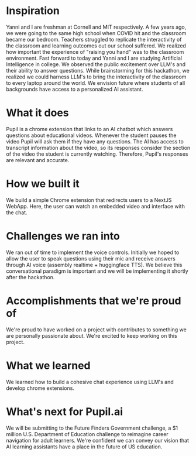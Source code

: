 # Inspiration
Yanni and I are freshman at Cornell and MIT respectively. A few years ago, we were going to the same high school when COVID hit and the classroom became our bedroom. Teachers struggled to replicate the interactivity of the classroom and learning outcomes out our school suffered. We realized how important the experience of "raising you hand" was to the classroom environment. Fast forward to today and Yanni and I are studying Artificial Intelligence in college. We observed the public excitement over LLM's and their ability to answer questions. While brainstorming for this hackathon, we realized we could harness LLM's to bring the interactivity of the classroom to every laptop around the world. We envision future where students of all backgrounds have access to a personalized AI assistant.

# What it does
Pupil is a chrome extension that links to an AI chatbot which answers questions about educational videos. Whenever the student pauses the video Pupil will ask them if they have any questions. The AI has access to transcript information about the video, so its responses consider the section of the video the student is currently watching. Therefore, Pupil's responses are relevant and accurate.

# How we built it
We build a simple Chrome extension that redirects users to a NextJS WebApp. Here, the user can watch an embedded video and interface with the chat.

# Challenges we ran into
We ran out of time to implement the voice controls. Initially we hoped to allow the user to speak questions using their mic and receive answers through AI voice (assembly realtime + huggingface TTS). We believe this conversational paradigm is important and we will be implementing it shortly after the hackathon.

# Accomplishments that we're proud of
We're proud to have worked on a project with contributes to something we are personally passionate about. We're excited to keep working on this project.

# What we learned
We learned how to build a cohesive chat experience using LLM's and develop chrome extensions.

# What's next for Pupil.ai
We will be submitting to the Future Finders Government challenge, a $1 million U.S. Department of Education challenge to reimagine career navigation for adult learners. We're confident we can convey our vision that AI learning assistants have a place in the future of US education.
